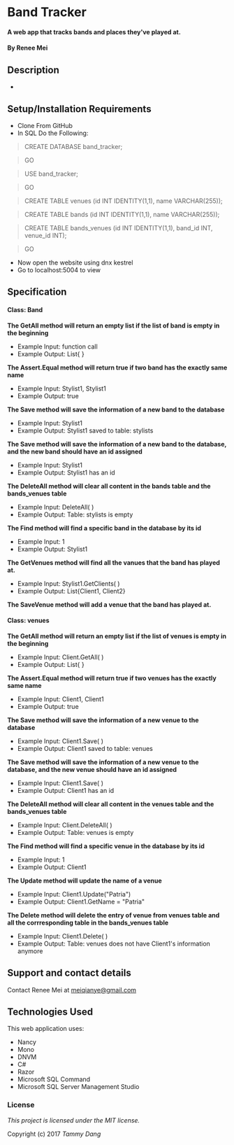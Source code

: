 # Band Tracker

#### A web app that tracks bands and places they've played at.

#### By Renee Mei

## Description
*


## Setup/Installation Requirements

* Clone From GitHub
* In SQL Do the Following:

>CREATE DATABASE band_tracker;

>GO

>USE band_tracker;

>GO

>CREATE TABLE venues (id INT IDENTITY(1,1), name VARCHAR(255));

>CREATE TABLE bands (id INT IDENTITY(1,1), name VARCHAR(255));

>CREATE TABLE bands_venues (id INT IDENTITY(1,1), band_id INT, venue_id INT);

>GO

*  Now open the website using dnx kestrel
* Go to localhost:5004 to view

## Specification

#### Class: Band

**The GetAll method will return an empty list if the list of band is empty in the beginning**
* Example Input: function call
* Example Output: List<Stylist>{ }

**The Assert.Equal method will return true if two band has the exactly same name**
* Example Input: Stylist1, Stylist1
* Example Output: true

**The Save method will save the information of a new band to the database**
* Example Input: Stylist1
* Example Output: Stylist1 saved to table: stylists

**The Save method will save the information of a new band to the database, and the new band should have an id assigned**
* Example Input: Stylist1
* Example Output: Stylist1 has an id

**The DeleteAll method will clear all content in the bands table and the bands_venues table**
* Example Input: DeleteAll( )
* Example Output: Table: stylists is empty

**The Find method will find a specific band in the database by its id**
* Example Input: 1
* Example Output: Stylist1

**The GetVenues method will find all the vanues that the band has played at.**
* Example Input: Stylist1.GetClients( )
* Example Output: List<Client>{Client1, Client2}

**The SaveVenue method will add a venue that the band has played at.**


#### Class: venues
**The GetAll method will return an empty list if the list of venues is empty in the beginning**
* Example Input: Client.GetAll( )
* Example Output: List<Client>{ }

**The Assert.Equal method will return true if two venues has the exactly same name**
* Example Input: Client1, Client1
* Example Output: true

**The Save method will save the information of a new venue to the database**
* Example Input: Client1.Save( )
* Example Output: Client1 saved to table: venues

**The Save method will save the information of a new venue to the database, and the new venue should have an id assigned**
* Example Input: Client1.Save( )
* Example Output: Client1 has an id

**The DeleteAll method will clear all content in the venues table and the bands_venues table**
* Example Input: Client.DeleteAll( )
* Example Output: Table: venues is empty

**The Find method will find a specific venue in the database by its id**
* Example Input: 1
* Example Output: Client1

**The Update method will update the name of a venue**
* Example Input: Client1.Update("Patria")
* Example Output: Client1.GetName = "Patria"

**The Delete method will delete the entry of venue from venues table and all the corrresponding table in the bands_venues table**
* Example Input: Client1.Delete( )
* Example Output: Table: venues does not have Client1's information anymore


## Support and contact details

Contact Renee Mei at meiqianye@gmail.com

## Technologies Used

This web application uses:
* Nancy
* Mono
* DNVM
* C#
* Razor
* Microsoft SQL Command
* Microsoft SQL Server Management Studio

### License

*This project is licensed under the MIT license.*

Copyright (c) 2017 *Tammy Dang*
